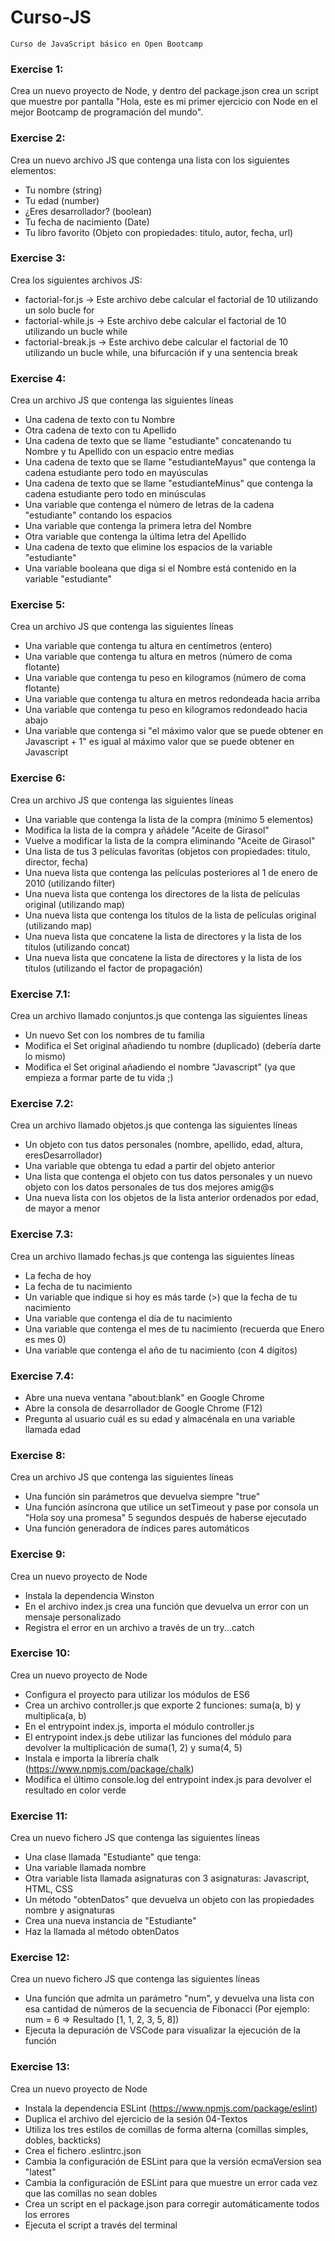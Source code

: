 # Curso-JS

    Curso de JavaScript básico en Open Bootcamp

### Exercise 1:

Crea un nuevo proyecto de Node, y dentro del package.json crea un script que muestre por pantalla "Hola, este es mi primer ejercicio con Node en el mejor Bootcamp de programación del mundo".

### Exercise 2:

Crea un nuevo archivo JS que contenga una lista con los siguientes elementos:

- Tu nombre (string)
- Tu edad (number)
- ¿Eres desarrollador? (boolean)
- Tu fecha de nacimiento (Date)
- Tu libro favorito (Objeto con propiedades: titulo, autor, fecha, url)

### Exercise 3:

Crea los siguientes archivos JS:

- factorial-for.js -> Este archivo debe calcular el factorial de 10 utilizando un solo bucle for
- factorial-while.js -> Este archivo debe calcular el factorial de 10 utilizando un bucle while
- factorial-break.js -> Este archivo debe calcular el factorial de 10 utilizando un bucle while, una bifurcación if y una sentencia break

### Exercise 4:

Crea un archivo JS que contenga las siguientes líneas

- Una cadena de texto con tu Nombre
- Otra cadena de texto con tu Apellido
- Una cadena de texto que se llame "estudiante" concatenando tu Nombre y tu Apellido con un espacio entre medias
- Una cadena de texto que se llame "estudianteMayus" que contenga la cadena estudiante pero todo en mayúsculas
- Una cadena de texto que se llame "estudianteMinus" que contenga la cadena estudiante pero todo en minúsculas
- Una variable que contenga el número de letras de la cadena "estudiante" contando los espacios
- Una variable que contenga la primera letra del Nombre
- Otra variable que contenga la última letra del Apellido
- Una cadena de texto que elimine los espacios de la variable "estudiante"
- Una variable booleana que diga si el Nombre está contenido en la variable "estudiante"

### Exercise 5:

Crea un archivo JS que contenga las siguientes líneas

- Una variable que contenga tu altura en centímetros (entero)
- Una variable que contenga tu altura en metros (número de coma flotante)
- Una variable que contenga tu peso en kilogramos (número de coma flotante)
- Una variable que contenga tu altura en metros redondeada hacia arriba
- Una variable que contenga tu peso en kilogramos redondeado hacia abajo
- Una variable que contenga si "el máximo valor que se puede obtener en Javascript + 1" es igual al máximo valor que se puede obtener en Javascript

### Exercise 6:

Crea un archivo JS que contenga las siguientes líneas

- Una variable que contenga la lista de la compra (mínimo 5 elementos)
- Modifica la lista de la compra y añádele "Aceite de Girasol"
- Vuelve a modificar la lista de la compra eliminando "Aceite de Girasol"
- Una lista de tus 3 películas favoritas (objetos con propiedades: titulo, director, fecha)
- Una nueva lista que contenga las películas posteriores al 1 de enero de 2010 (utilizando filter)
- Una nueva lista que contenga los directores de la lista de películas original (utilizando map)
- Una nueva lista que contenga los títulos de la lista de películas original (utilizando map)
- Una nueva lista que concatene la lista de directores y la lista de los títulos (utilizando concat)
- Una nueva lista que concatene la lista de directores y la lista de los títulos (utilizando el factor de propagación)

### Exercise 7.1:

Crea un archivo llamado conjuntos.js que contenga las siguientes líneas

- Un nuevo Set con los nombres de tu familia
- Modifica el Set original añadiendo tu nombre (duplicado) (debería darte lo mismo)
- Modifica el Set original añadiendo el nombre "Javascript" (ya que empieza a formar parte de tu vida ;)

### Exercise 7.2:

Crea un archivo llamado objetos.js que contenga las siguientes líneas

- Un objeto con tus datos personales (nombre, apellido, edad, altura, eresDesarrollador)
- Una variable que obtenga tu edad a partir del objeto anterior
- Una lista que contenga el objeto con tus datos personales y un nuevo objeto con los datos personales de tus dos mejores amig@s
- Una nueva lista con los objetos de la lista anterior ordenados por edad, de mayor a menor

### Exercise 7.3:

Crea un archivo llamado fechas.js que contenga las siguientes líneas

- La fecha de hoy
- La fecha de tu nacimiento
- Un variable que indique si hoy es más tarde (>) que la fecha de tu nacimiento
- Una variable que contenga el día de tu nacimiento
- Una variable que contenga el mes de tu nacimiento (recuerda que Enero es mes 0)
- Una variable que contenga el año de tu nacimiento (con 4 dígitos)

### Exercise 7.4:

- Abre una nueva ventana "about:blank" en Google Chrome
- Abre la consola de desarrollador de Google Chrome (F12)
- Pregunta al usuario cuál es su edad y almacénala en una variable llamada edad

### Exercise 8:

Crea un archivo JS que contenga las siguientes líneas

- Una función sin parámetros que devuelva siempre "true"
- Una función asíncrona que utilice un setTimeout y pase por consola un "Hola soy una promesa" 5 segundos después de haberse ejecutado
- Una función generadora de índices pares automáticos

### Exercise 9:

Crea un nuevo proyecto de Node

- Instala la dependencia Winston
- En el archivo index.js crea una función que devuelva un error con un mensaje personalizado
- Registra el error en un archivo a través de un try...catch

### Exercise 10:

Crea un nuevo proyecto de Node

- Configura el proyecto para utilizar los módulos de ES6
- Crea un archivo controller.js que exporte 2 funciones: suma(a, b) y multiplica(a, b)
- En el entrypoint index.js, importa el módulo controller.js
- El entrypoint index.js debe utilizar las funciones del módulo para devolver la multiplicación de suma(1, 2) y suma(4, 5)
- Instala e importa la librería chalk (https://www.npmjs.com/package/chalk)
- Modifica el último console.log del entrypoint index.js para devolver el resultado en color verde

### Exercise 11:

Crea un nuevo fichero JS que contenga las siguientes líneas

- Una clase llamada "Estudiante" que tenga:
- Una variable llamada nombre
- Otra variable lista llamada asignaturas con 3 asignaturas: Javascript, HTML, CSS
- Un método "obtenDatos" que devuelva un objeto con las propiedades nombre y asignaturas
- Crea una nueva instancia de "Estudiante"
- Haz la llamada al método obtenDatos

### Exercise 12:

Crea un nuevo fichero JS que contenga las siguientes líneas

- Una función que admita un parámetro "num", y devuelva una lista con esa cantidad de números de la secuencia de Fibonacci (Por ejemplo: num = 6 => Resultado [1, 1, 2, 3, 5, 8])
- Ejecuta la depuración de VSCode para visualizar la ejecución de la función

### Exercise 13:

Crea un nuevo proyecto de Node

- Instala la dependencia ESLint (https://www.npmjs.com/package/eslint)
- Duplica el archivo del ejercicio de la sesión 04-Textos
- Utiliza los tres estilos de comillas de forma alterna (comillas simples, dobles, backticks)
- Crea el fichero .eslintrc.json
- Cambia la configuración de ESLint para que la versión ecmaVersion sea "latest"
- Cambia la configuración de ESLint para que muestre un error cada vez que las comillas no sean dobles
- Crea un script en el package.json para corregir automáticamente todos los errores
- Ejecuta el script a través del terminal
